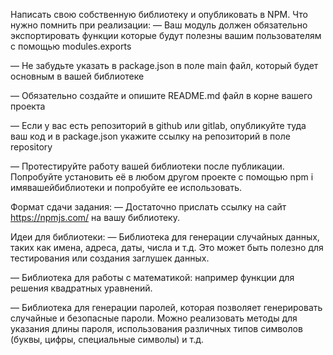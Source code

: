 Написать свою собственную библиотеку и опубликовать в NPM.
Что нужно помнить при реализации:
— Ваш модуль должен обязательно экспортировать функции которые будут полезны вашим пользователям с помощью modules.exports

— Не забудьте указать в package.json в поле main файл, который будет основным в вашей библиотеке

— Обязательно создайте и опишите README.md файл в корне вашего проекта

— Если у вас есть репозиторий в github или gitlab, опубликуйте туда ваш код и в package.json укажите ссылку на репозиторий в поле repository

— Протестируйте работу вашей библиотеки после публикации. Попробуйте установить её в любом другом проекте с помощью npm i имявашейбиблиотеки и попробуйте ее использовать.

Формат сдачи задания:
— Достаточно прислать ссылку на сайт https://npmjs.com/ на вашу библиотеку.

Идеи для библиотеки:
— Библиотека для генерации случайных данных, таких как имена, адреса, даты, числа и т.д. Это может быть полезно для тестирования или создания заглушек данных.

— Библиотека для работы с математикой: например функции для решения квадратных уравнений.

— Библиотека для генерации паролей, которая позволяет генерировать случайные и безопасные пароли. Можно реализовать методы для указания длины пароля, использования различных типов символов (буквы, цифры, специальные символы) и т.д.
